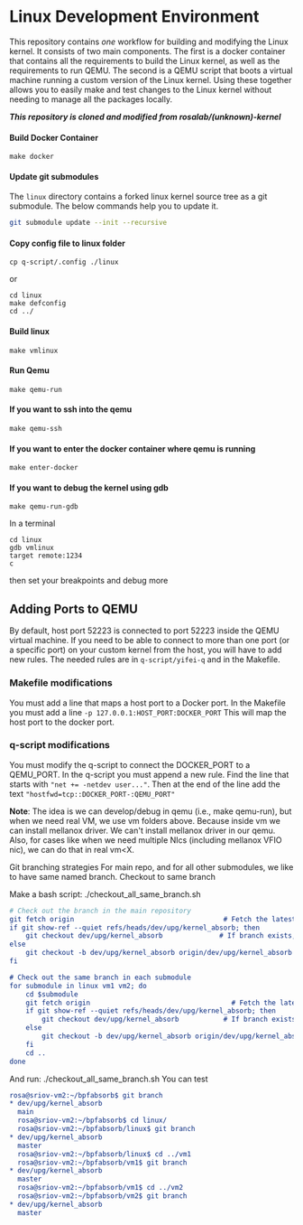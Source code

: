 # Linux Development Environment
This repository contains *one* workflow for building and modifying the Linux kernel.
It consists of two main components.
The first is a docker container that contains all the requirements to build the Linux kernel, as well
as the requirements to run QEMU.
The second is a QEMU  script that boots a virtual machine running a custom version of the Linux kernel.
Using these together allows you to easily make and test changes to the Linux kernel without needing to
manage all the packages locally.

***This repository is cloned and modified from rosalab/(unknown)-kernel***

#### Build Docker Container

``` make docker ```

#### Update git submodules
The `linux` directory contains a forked linux kernel source tree as a git submodule. The below commands help you to update it.

```sh
git submodule update --init --recursive
```

#### Copy config file to linux folder

``` cp q-script/.config ./linux ```

or

```
cd linux
make defconfig
cd ../
```

#### Build linux

```
make vmlinux
```

#### Run Qemu
```
make qemu-run
```

#### If you want to ssh into the qemu
```
make qemu-ssh
```

#### If you want to enter the docker container where qemu is running
```
make enter-docker
```

#### If you want to debug the kernel using gdb
```
make qemu-run-gdb
```
In a terminal
```
cd linux
gdb vmlinux
target remote:1234
c
```
then set your breakpoints and debug more


## Adding Ports to QEMU
By default, host port 52223 is connected to port 52223 inside the QEMU virtual machine.
If you need to be able to connect to more than one port (or a specific port) on your custom kernel from the host, you will have to add new rules.
The needed rules are in `q-script/yifei-q` and in the Makefile.

### Makefile modifications
You must add a line that maps a host port to a Docker port.
In the Makefile you must add a line
```-p 127.0.0.1:HOST_PORT:DOCKER_PORT```
This will map the host port to the docker port.

### q-script modifications
You must modify the q-script to connect the DOCKER_PORT to a QEMU_PORT.
In the q-script you must append a new rule.
Find the line that starts with `"net += -netdev user..."`.
Then at the end of the line add the text ```"hostfwd=tcp::DOCKER_PORT-:QEMU_PORT"```


**Note**: The idea is we can develop/debug in qemu (i.e., make qemu-run), but when we need real VM, we use vm<X> folders above.
Because inside vm<X> we can install mellanox driver. We can't install mellanox driver in our qemu. Also, for cases like
when we need multiple NIcs (including mellanox VFIO nic), we can do that in real vm<X. 



Git branching strategies
For main repo, and for all other submodules, we like to have same named branch. Checkout to same branch

Make a bash script: ./checkout_all_same_branch.sh
```cmake
# Check out the branch in the main repository
git fetch origin                                     # Fetch the latest changes for the main repo
if git show-ref --quiet refs/heads/dev/upg/kernel_absorb; then
    git checkout dev/upg/kernel_absorb              # If branch exists, switch to it
else
    git checkout -b dev/upg/kernel_absorb origin/dev/upg/kernel_absorb  # Create and switch to it
fi

# Check out the same branch in each submodule
for submodule in linux vm1 vm2; do
    cd $submodule
    git fetch origin                                   # Fetch the latest changes from the remote
    if git show-ref --quiet refs/heads/dev/upg/kernel_absorb; then
        git checkout dev/upg/kernel_absorb           # If branch exists, switch to it
    else
        git checkout -b dev/upg/kernel_absorb origin/dev/upg/kernel_absorb  # Create and switch to it
    fi
    cd ..
done
```
And run: ./checkout_all_same_branch.sh
You can test
```cmake
rosa@sriov-vm2:~/bpfabsorb$ git branch
* dev/upg/kernel_absorb
  main
  rosa@sriov-vm2:~/bpfabsorb$ cd linux/
  rosa@sriov-vm2:~/bpfabsorb/linux$ git branch
* dev/upg/kernel_absorb
  master
  rosa@sriov-vm2:~/bpfabsorb/linux$ cd ../vm1
  rosa@sriov-vm2:~/bpfabsorb/vm1$ git branch
* dev/upg/kernel_absorb
  master
  rosa@sriov-vm2:~/bpfabsorb/vm1$ cd ../vm2
  rosa@sriov-vm2:~/bpfabsorb/vm2$ git branch
* dev/upg/kernel_absorb
  master
```

